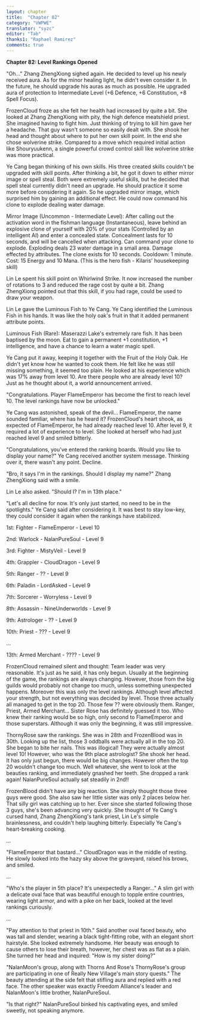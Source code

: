 ```yaml
---
layout: chapter
title:  "Chapter 82"
category: "VWPWE"
translator: "syzc"
editor: "Tab"
thanks1: "Raphael Ramirez"
comments: true
---
```


**Chapter 82: Level Rankings Opened**
 
"Oh..." Zhang ZhengXiong sighed again. He decided to level up his newly received aura. As for the minor healing light, he didn't even consider it. In the future, he should upgrade his auras as much as possible. He upgraded aura of protection to Intermediate Level (+6 Defence, +6 Constitution, +8 Spell Focus).
 
FrozenCloud froze as she felt her health had increased by quite a bit. She looked at Zhang ZhengXiong with pity, the high defence meatshield priest. She imagined having to fight him. Just thinking of trying to kill him gave her a headache. That guy wasn't someone so easily dealt with. She shook her head and thought about where to put her own skill point. In the end she chose wolverine strike. Compared to a move which required initial action like Shouryuukenn, a single powerful crowd control skill like wolverine strike was more practical.
 
Ye Cang began thinking of his own skills. His three created skills couldn't be upgraded with skill points. After thinking a bit, he got it down to either mirror image or spell steal. Both were extremely useful skills, but he decided that spell steal currently didn't need an upgrade. He should practice it some more before considering it again. So he upgraded mirror image, which surprised him by gaining an additional effect. He could now command his clone to explode dealing water damage.
 
Mirror Image (Uncommon - Intermediate Level): After calling out the activation word in the fishman language (Instantaneous), leave behind an explosive clone of yourself with 20% of your stats (Controlled by an intelligent AI) and enter a concealed state. Concealment lasts for 10 seconds, and will be cancelled when attacking. Can command your clone to explode. Exploding deals 23 water damage in a small area. Damage effected by attributes. The clone exists for 10 seconds. Cooldown: 1 minute. Cost: 15 Energy and 10 Mana. (This is the hero fish - Kilaris' housekeeping skill)
 
Lin Le spent his skill point on Whirlwind Strike. It now increased the number of rotations to 3 and reduced the rage cost by quite a bit. Zhang ZhengXiong pointed out that this skill, if you had rage, could be used to draw your weapon.
 
Lin Le gave the Luminous Fish to Ye Cang. Ye Cang identified the Luminous Fish in his hands. It was like the holy oak's fruit in that it added permanent attribute points.
 
Luminous Fish (Rare): Maserazzi Lake's extremely rare fish. It has been baptised by the moon. Eat to gain a permanent +1 constitution, +1 intelligence, and have a chance to learn a water magic spell.
 
Ye Cang put it away, keeping it together with the Fruit of the Holy Oak. He didn't yet know how he wanted to cook them. He felt like he was still missing something, it seemed too plain. He looked at his experience which was 17% away from level 10. Are there people who are already level 10? Just as he thought about it, a world announcement arrived.
 
"Congratulations. Player FlameEmperor has become the first to reach level 10. The level rankings have now be unlocked." 
 
Ye Cang was astonished, speak of the devil... FlameEmperor, the name sounded familiar, where has he heard it? FrozenCloud's heart shook, as expected of FlameEmperor, he had already reached level 10. After level 9, it required a lot of experience to level. She looked at herself who had just reached level 9 and smiled bitterly.
 
"Congratulations, you've entered the ranking boards. Would you like to display your name?" Ye Cang received another system message. Thinking over it, there wasn't any point. Decline.
 
"Bro, it says I'm in the rankings. Should I display my name?" Zhang ZhengXiong said with a smile.
 
Lin Le also asked. "Should I? I'm in 13th place."
 
"Let's all decline for now. It's only just started, no need to be in the spotlights." Ye Cang said after considering it. It was best to stay low-key, they could consider it again when the rankings have stabilized. 
 
1st: Fighter - FlameEmperor - Level 10
 
2nd: Warlock - NalanPureSoul - Level 9
 
3rd: Fighter - MistyVeil - Level 9
 
4th: Grappler - CloudDragon - Level 9
 
5th: Ranger - ?? - Level 9
 
6th: Paladin - LordAsked - Level 9
 
7th: Sorcerer - Worryless - Level 9
 
8th: Assassin - NineUnderworlds - Level 9
 
9th: Astrologer - ?? - Level 9
 
10th: Priest - ??? - Level 9
 
... 
 
13th: Armed Merchant - ???? - Level 9
 
FrozenCloud remained silent and thought: Team leader was very reasonable. It's just as he said, it has only begun. Usually at the beginning of the game, the rankings are always changing. However, those from the big guilds would probably not change too much, unless something unexpected happens. Moreover this was only the level rankings. Although level affected your strength, but not everything was decided by level. Those three actually all managed to get in the top 20. Those few ?? were obviously them. Ranger, Priest, Armed Merchant... Sister Rose has definitely guessed it too. Who knew their ranking would be so high, only second to FlameEmperor and those superstars. Although it was only the beginning, it was still impressive.
 
ThornyRose saw the rankings. She was in 28th and FrozenBlood was in 30th. Looking up the list, those 3 oddballs were actually all in the top 20. She began to bite her nails. This was illogical! They were actually almost level 10! However, who was the 9th place astrologist? She shook her head. It has only just begun, there would be big changes. However often the top 20 wouldn't change too much. Well whatever, she went to look at the beauties ranking, and immediately gnashed her teeth. She dropped a rank again! NalanPureSoul actually sat steadily in 2nd!!
 
FrozenBlood didn't have any big reaction. She simply thought those three guys were good. She also saw her little sister was only 2 places below her. That silly girl was catching up to her. Ever since she started following those 3 guys, she's been advancing very quickly. She thought of Ye Cang's cursed hand, Zhang ZhengXiong's tank priest, Lin Le's simple brainlessness, and couldn't help laughing bitterly. Especially Ye Cang's heart-breaking cooking.
 
...
 
"FlameEmperor that bastard..." CloudDragon was in the middle of resting. He slowly looked into the hazy sky above the graveyard, raised his brows, and smiled.
 
...
 
"Who's the player in 5th place? It's unexpectedly a Ranger..." A slim girl with a delicate oval face that was beautiful enough to topple entire countries, wearing light armor, and with a pike on her back, looked at the level rankings curiously.
 
...
 
"Pay attention to that priest in 10th." Said another oval faced beauty, who was tall and slender, wearing a black tight-fitting robe, with an elegant short hairstyle. She looked extremely handsome. Her beauty was enough to cause others to lose their breath, however, her chest was as flat as a plain. She turned her head and inquired: "How is my sister doing?"
 
"NalanMoon's group, along with Thorns And Rose's ThornyRose's group are participating in one of Really New Village's main story quests." The beauty attending at the side felt that stifling aura and replied with a red face. The other speaker was exactly Freedom Alliance's leader and NalanMoon's little brother, NalanPureSoul.
 
"Is that right?" NalanPureSoul binked his captivating eyes, and smiled sweetly, not speaking anymore.
